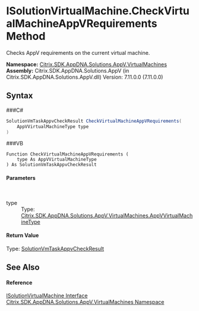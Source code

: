 # ISolutionVirtualMachine.CheckVirtualMachineAppVRequirements Method 
 

Checks AppV requirements on the current virtual machine.

**Namespace:**&nbsp;<a href="N_Citrix_SDK_AppDNA_Solutions_AppV_VirtualMachines">Citrix.SDK.AppDNA.Solutions.AppV.VirtualMachines</a><br />**Assembly:**&nbsp;Citrix.SDK.AppDNA.Solutions.AppV (in Citrix.SDK.AppDNA.Solutions.AppV.dll) Version: 7.11.0.0 (7.11.0.0)

## Syntax

###C#
```csharp
SolutionVmTaskAppvCheckResult CheckVirtualMachineAppVRequirements(
	AppVVirtualMachineType type
)
```

###VB
```vbnet
Function CheckVirtualMachineAppVRequirements ( 
	type As AppVVirtualMachineType
) As SolutionVmTaskAppvCheckResult
```


#### Parameters
&nbsp;<dl><dt>type</dt><dd>Type: <a href="T_Citrix_SDK_AppDNA_Solutions_AppV_VirtualMachines_AppVVirtualMachineType">Citrix.SDK.AppDNA.Solutions.AppV.VirtualMachines.AppVVirtualMachineType</a><br /></dd></dl>

#### Return Value
Type: <a href="T_Citrix_SDK_AppDNA_Solutions_AppV_VirtualMachines_SolutionVmTaskAppvCheckResult">SolutionVmTaskAppvCheckResult</a><br />

## See Also


#### Reference
<a href="T_Citrix_SDK_AppDNA_Solutions_AppV_VirtualMachines_ISolutionVirtualMachine">ISolutionVirtualMachine Interface</a><br /><a href="N_Citrix_SDK_AppDNA_Solutions_AppV_VirtualMachines">Citrix.SDK.AppDNA.Solutions.AppV.VirtualMachines Namespace</a><br />